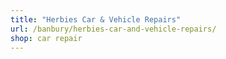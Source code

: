 ```yaml
---
title: "Herbies Car & Vehicle Repairs"
url: /banbury/herbies-car-and-vehicle-repairs/
shop: car repair
---
```


